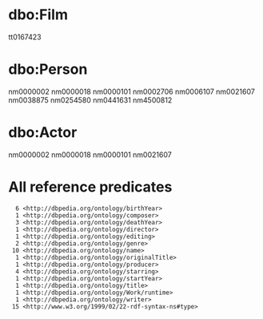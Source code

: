 # dbo:Film
tt0167423

# dbo:Person
nm0000002
nm0000018
nm0000101
nm0002706
nm0006107
nm0021607
nm0038875
nm0254580
nm0441631
nm4500812

# dbo:Actor
nm0000002
nm0000018
nm0000101
nm0021607

# All reference predicates
      6 <http://dbpedia.org/ontology/birthYear>
      1 <http://dbpedia.org/ontology/composer>
      3 <http://dbpedia.org/ontology/deathYear>
      1 <http://dbpedia.org/ontology/director>
      1 <http://dbpedia.org/ontology/editing>
      2 <http://dbpedia.org/ontology/genre>
     10 <http://dbpedia.org/ontology/name>
      1 <http://dbpedia.org/ontology/originalTitle>
      1 <http://dbpedia.org/ontology/producer>
      4 <http://dbpedia.org/ontology/starring>
      1 <http://dbpedia.org/ontology/startYear>
      1 <http://dbpedia.org/ontology/title>
      1 <http://dbpedia.org/ontology/Work/runtime>
      1 <http://dbpedia.org/ontology/writer>
     15 <http://www.w3.org/1999/02/22-rdf-syntax-ns#type>
